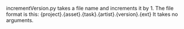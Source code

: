 incrementVersion.py takes a file name and increments it by 1. 
The file format is this: {project}.{asset}.{task}.{artist}.{version}.{ext}
It takes no arguments. 
